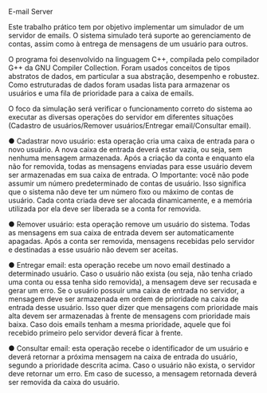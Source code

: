 E-mail Server

Este trabalho prático tem por objetivo implementar um simulador de um servidor
de emails. O sistema simulado terá suporte ao gerenciamento de contas, assim como
à entrega de mensagens de um usuário para outros. 

O programa foi desenvolvido na linguagem C++, compilada pelo compilador G++
da GNU Compiler Collection. Foram usados conceitos de tipos abstratos de dados, em
particular a sua abstração, desempenho e robustez. Como estruturadas de dados foram 
usadas lista para armazenar os usuários e uma fila de prioridade para a caixa de emails.

O foco da simulação será verificar o funcionamento correto do sistema ao executar as
diversas operações do servidor em diferentes situações 
(Cadastro de usuários/Remover usuários/Entregar email/Consultar email).

  ● Cadastrar novo usuário: esta operação cria uma caixa de entrada para o
novo usuário. A nova caixa de entrada deverá estar vazia, ou seja, sem
nenhuma mensagem armazenada. Após a criação da conta e enquanto
ela não for removida, todas as mensagens enviadas para esse usuário
devem ser armazenadas em sua caixa de entrada. ○ Importante: você não
pode assumir um número predeterminado de contas de usuário. Isso
significa que o sistema não deve ter um número fixo ou máximo de contas
de usuário. Cada conta criada deve ser alocada dinamicamente, e a
memória utilizada por ela deve ser liberada se a conta for removida.

  ● Remover usuário: esta operação remove um usuário do sistema. Todas as
mensagens em sua caixa de entrada devem ser automaticamente
apagadas. Após a conta ser removida, mensagens recebidas pelo servidor
e destinadas a esse usuário não devem ser aceitas.

  ● Entregar email: esta operação recebe um novo email destinado a
determinado usuário. Caso o usuário não exista (ou seja, não tenha criado
uma conta ou essa tenha sido removida), a mensagem deve ser recusada
e gerar um erro. Se o usuário possuir uma caixa de entrada no servidor, a
mensagem deve ser armazenada em ordem de prioridade na caixa de
entrada desse usuário. Isso quer dizer que mensagens com prioridade
mais alta devem ser armazenadas à frente de mensagens com prioridade
mais baixa. Caso dois emails tenham a mesma prioridade, aquele que foi
recebido primeiro pelo servidor deverá ficar à frente.

  ● Consultar email: esta operação recebe o identificador de um usuário e
deverá retornar a próxima mensagem na caixa de entrada do usuário,
segundo a prioridade descrita acima. Caso o usuário não exista, o servidor
deve retornar um erro. Em caso de sucesso, a mensagem retornada
deverá ser removida da caixa do usuário.

